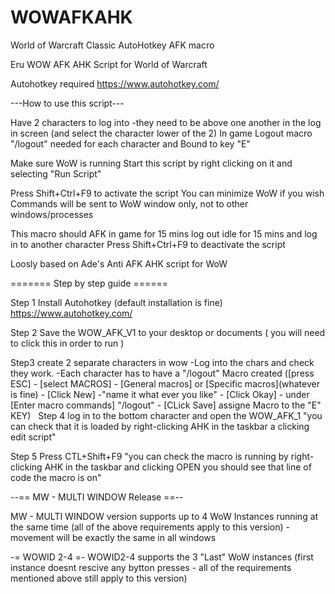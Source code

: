 # WOWAFKAHK
World of Warcraft Classic AutoHotkey AFK macro

Eru WOW AFK AHK Script for World of Warcraft


Autohotkey required https://www.autohotkey.com/

---How to use this script---

Have 2 characters to log into  -they need to be above one another in the log in screen (and select the character lower of the 2)
In game Logout macro "/logout" needed for each character and Bound to key "E"

Make sure WoW is running
Start this script by right clicking on it and selecting "Run Script"

Press Shift+Ctrl+F9 to activate the script
You can minimize WoW if you wish
Commands will be sent to WoW window only, not to other windows/processes

This macro should AFK in game for 15 mins log out idle for 15 mins and log in to another character 
Press Shift+Ctrl+F9 to deactivate the script

Loosly based on Ade's Anti AFK AHK script for WoW




======= Step by step guide ======

Step 1
Install Autohotkey (default installation is fine)
https://www.autohotkey.com/

Step 2
Save the WOW_AFK_V1 to your desktop or documents ( you will need to click this in order to run )

Step3
create 2 separate characters in wow
-Log into the chars and check they work.
-Each character has to have a "/logout" Macro created 
([press ESC] - [select MACROS] - [General macros] or [Specific macros](whatever is fine) - [Click New] -"name it what ever you like" - [Click Okay] - under [Enter macro commands] "/logout" - [CLick Save]
assigne Macro to the "E" KEY)
 
Step 4
log in to the bottom character and open the WOW_AFK_1
"you can check that it is loaded by right-clicking AHK in the taskbar a clicking edit script"

Step 5
Press CTL+Shift+F9
"you can check the macro is running by right-clicking AHK in the taskbar and clicking OPEN you should see that line of code the macro is on"


--== MW -  MULTI WINDOW Release ==--  

MW -  MULTI WINDOW version supports up to 4 WoW Instances running at the same time (all of the above requirements apply to this version) - movement will be exactly the same in all windows

-= WOWID 2-4 =-
WOWID2-4 supports the 3 "Last" WoW instances (first instance doesnt rescive any bytton presses - all of the requirements mentioned above still apply to this version)
